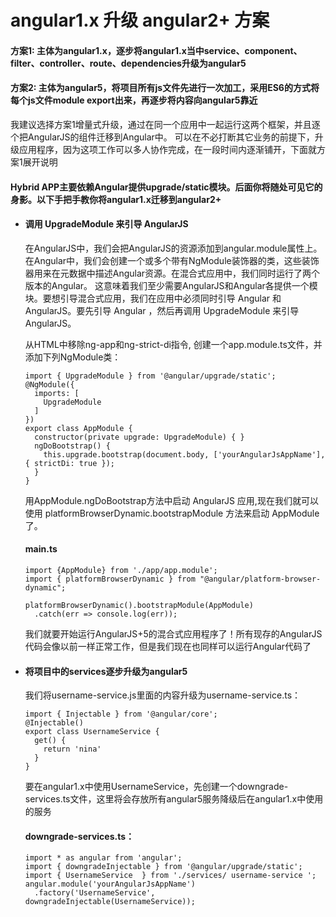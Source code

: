 # angular1.x 升级 angular2+ 方案
#### 方案1: 主体为angular1.x，逐步将angular1.x当中service、component、filter、controller、route、dependencies升级为angular5

#### 方案2: 主体为angular5，将项目所有js文件先进行一次加工，采用ES6的方式将每个js文件module export出来，再逐步将内容向angular5靠近

我建议选择方案1增量式升级，通过在同一个应用中一起运行这两个框架，并且逐个把AngularJS的组件迁移到Angular中。 可以在不必打断其它业务的前提下，升级应用程序，因为这项工作可以多人协作完成，在一段时间内逐渐铺开，下面就方案1展开说明

#### Hybrid APP主要依赖Angular提供upgrade/static模块。后面你将随处可见它的身影。以下手把手教你将angular1.x迁移到angular2+

* #### 调用 UpgradeModule 来引导 AngularJS
  在AngularJS中，我们会把AngularJS的资源添加到angular.module属性上。 在Angular中，我们会创建一个或多个带有NgModule装饰器的类，这些装饰器用来在元数据中描述Angular资源。在混合式应用中，我们同时运行了两个版本的Angular。 这意味着我们至少需要AngularJS和Angular各提供一个模块。要想引导混合式应用，我们在应用中必须同时引导 Angular 和 AngularJS。要先引导 Angular ，然后再调用 UpgradeModule 来引导 AngularJS。
  
  从HTML中移除ng-app和ng-strict-di指令, 创建一个app.module.ts文件，并添加下列NgModule类：
  
  ```
  import { UpgradeModule } from '@angular/upgrade/static';
  @NgModule({   
    imports: [  
      UpgradeModule
    ]
  })
  export class AppModule {
    constructor(private upgrade: UpgradeModule) { }    
    ngDoBootstrap() {
      this.upgrade.bootstrap(document.body, ['yourAngularJsAppName'], { strictDi: true });
    }
  }
  ```
  用AppModule.ngDoBootstrap方法中启动 AngularJS 应用,现在我们就可以使用 platformBrowserDynamic.bootstrapModule 方法来启动 AppModule 了。
  #### main.ts
  ```
  import {AppModule} from './app/app.module';
  import { platformBrowserDynamic } from "@angular/platform-browser-dynamic";
  
  platformBrowserDynamic().bootstrapModule(AppModule)
    .catch(err => console.log(err));
  ```
  我们就要开始运行AngularJS+5的混合式应用程序了！所有现存的AngularJS代码会像以前一样正常工作，但是我们现在也同样可以运行Angular代码了
    
* #### 将项目中的services逐步升级为angular5
  我们将username-service.js里面的内容升级为username-service.ts：
  ```
  import { Injectable } from '@angular/core';
  @Injectable() 
  export class UsernameService {
    get() {
      return 'nina'
    }
  }
  ```
  要在angular1.x中使用UsernameService，先创建一个downgrade-services.ts文件，这里将会存放所有angular5服务降级后在angular1.x中使用的服务
  #### downgrade-services.ts：
  ```
  import * as angular from 'angular';
  import { downgradeInjectable } from '@angular/upgrade/static';
  import { UsernameService  } from './services/ username-service '; 
  angular.module('yourAngularJsAppName')
    .factory('UsernameService', downgradeInjectable(UsernameService));
  ```
